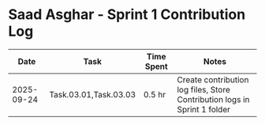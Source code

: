 # Saad Asghar - Sprint 1 Contribution Log

| Date       | Task             | Time Spent | Notes |
|------------|------------------|------------|-------|
| 2025-09-24 | Task.03.01,Task.03.03 | 0.5 hr     | Create contribution log files, Store Contribution logs in Sprint 1 folder |
